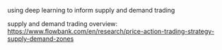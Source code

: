 using deep learning to inform supply and demand trading

supply and demand trading overview: https://www.flowbank.com/en/research/price-action-trading-strategy-supply-demand-zones
